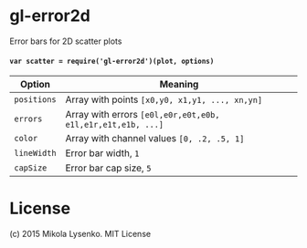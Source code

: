 gl-error2d
==========
Error bars for 2D scatter plots

#### `var scatter = require('gl-error2d')(plot, options)`

Option | Meaning
---|---
`positions` | Array with points `[x0,y0, x1,y1, ..., xn,yn]`
`errors` | Array with errors `[e0l,e0r,e0t,e0b, e1l,e1r,e1t,e1b, ...]`
`color` | Array with channel values `[0, .2, .5, 1]`
`lineWidth` | Error bar width, `1`
`capSize` | Error bar cap size, `5`

# License
(c) 2015 Mikola Lysenko. MIT License
